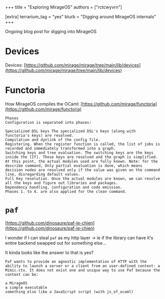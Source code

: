 +++
title = "Exploring MirageOS"
authors = ["rctcwyvrn"]

[extra]
terrarium_tag = "yes"
blurb = "Digging around MirageOS internals"
+++

Ongoing blog post for digging into MirageOS

# Devices 

Devices: [https://github.com/mirage/mirage/tree/main/lib/devices](https://github.com/mirage/mirage/tree/main/lib/devices)

# Functoria
How MirageOS compiles the OCaml: [https://github.com/mirage/functoria](https://github.com/mirage/functoria)

```
Phases
Configuration is separated into phases:

Specialized DSL keys The specialized DSL's keys (along with functoria's keys) are resolved.
Compilation and dynlink of the config file.
Registering. When the register function is called, the list of jobs is recorded and immediately transformed into a graph.
Switching keys and tree evaluation. The switching keys are the keys inside the [If]. Those keys are resolved and the graph is simplified. At this point, the actual modules used are fully known. Note: for the describe command, Only partial evaluation is done, which means decision nodes are resolved only if the value was given on the command line, disregarding default values.
Full Key resolution. Once the actual modules are known, we can resolve all the keys and figure out libraries and packages.
Dependency handling, configuration and code emission.
Phases 1. to 4. are also applied for the clean command.
```

# `paf`

[https://github.com/dinosaure/paf-le-chien](https://github.com/dinosaure/paf-le-chien)

I wonder if I can steal `paf` as my http layer -> ie if the library can have it's entire backend swapped out for something else...

It kinda looks like the answer to that is yes?

```
Paf wants to provide an agnostic implementation of HTTP with the ability to launch a server or a client from an user-defined context: a Mimic.ctx. It does not exist one and unique way to use Paf because the context can be:

a MirageOS
a simple executable
something else like a JavaScript script (with js_of_ocaml)
```